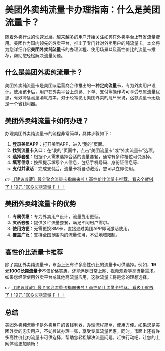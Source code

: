# 美团外卖纯流量卡办理指南：什么是美团流量卡？

随着外卖行业的快速发展，越来越多的用户开始关注如何在外卖平台上节省流量费用。美团作为国内领先的外卖平台，推出了专门针对外卖用户的纯流量卡。本文将为您详细介绍**美团外卖纯流量卡**的办理流程、使用场景以及高性价比的流量卡推荐，帮助您轻松解决流量问题。

## 什么是美团外卖纯流量卡？

美团外卖纯流量卡是美团与运营商合作推出的一种**定向流量卡**，专为外卖用户设计。使用该卡后，用户在外卖平台上浏览、下单、支付等操作均可享受专属流量优惠，有效降低流量消耗成本。对于经常使用美团外卖的用户来说，这款流量卡无疑是一个省钱利器。

## 美团外卖纯流量卡如何办理？

办理美团外卖纯流量卡的流程非常简单，具体步骤如下：

1. **登录美团APP**：打开美团APP，进入“我的”页面。
2. **找到流量卡入口**：在“我的”页面中，点击“美团流量卡”或“外卖流量卡”选项。
3. **选择套餐**：根据个人需求选择合适的流量套餐，通常有多种档位可供选择。
4. **填写信息**：按照提示填写个人信息，包括手机号码、身份证信息等。
5. **支付并激活**：完成支付后，流量卡将自动激活，您可以立即使用。

👉 [【建议收藏】最全聚合流量卡指南来啦！高性价比流量卡推荐，看这个就够了！19元 100G长期流量卡 ！！](https://www.91haoka.cn/webapp/weixiaodian/index.html?shop_id=563381)

## 美团外卖纯流量卡的优势

1. **专属优惠**：专为外卖用户设计，流量费用更低。
2. **灵活套餐**：提供多种流量套餐，满足不同用户需求。
3. **使用方便**：无需更换SIM卡，直接通过美团APP即可激活使用。
4. **覆盖广泛**：支持全国范围内的流量使用，不受地域限制。

## 高性价比流量卡推荐

除了美团外卖纯流量卡，市面上还有许多高性价比的流量卡可供选择。例如，**19元100G长期流量卡**不仅价格实惠，还能满足日常上网、视频观看等高流量需求。如果您经常使用外卖平台或其他高流量应用，这款流量卡将是您的理想选择。

👉 [【建议收藏】最全聚合流量卡指南来啦！高性价比流量卡推荐，看这个就够了！19元 100G长期流量卡 ！！](https://www.91haoka.cn/webapp/weixiaodian/index.html?shop_id=563381)

## 总结

美团外卖纯流量卡是外卖用户的省钱利器，办理流程简单，使用方便。如果您是美团外卖的忠实用户，不妨尝试办理一张，享受专属流量优惠。同时，市面上还有许多高性价比的流量卡可供选择，帮助您轻松解决流量问题。赶快行动吧，让您的上网体验更加顺畅！